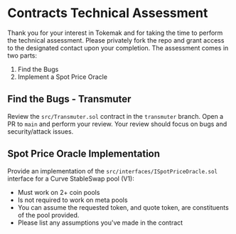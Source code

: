 # Contracts Technical Assessment

Thank you for your interest in Tokemak and for taking the time to perform the technical assessment. Please privately fork the repo and grant access to the designated contact upon your completion. The assessment comes in two parts:

1.  Find the Bugs
2.  Implement a Spot Price Oracle

## Find the Bugs - Transmuter

Review the `src/Transmuter.sol` contract in the `transmuter` branch. Open a PR to `main` and perform your review. Your review should focus on bugs and security/attack issues.

## Spot Price Oracle Implementation

Provide an implementation of the `src/interfaces/ISpotPriceOracle.sol` interface for a Curve StableSwap pool (V1):

- Must work on 2+ coin pools
- Is not required to work on meta pools
- You can assume the requested token, and quote token, are constituents of the pool provided.
- Please list any assumptions you've made in the contract
